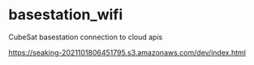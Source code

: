 # basestation_wifi
CubeSat basestation connection to cloud apis

https://seaking-2021101806451795.s3.amazonaws.com/dev/index.html
